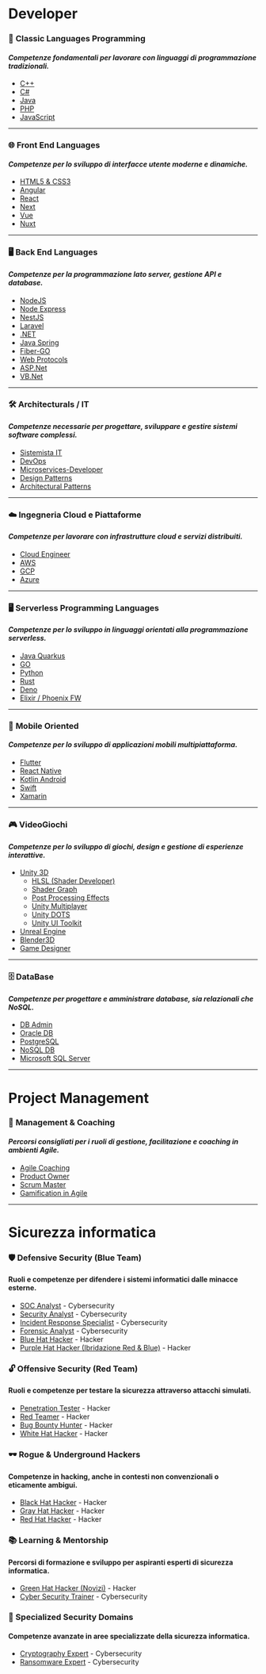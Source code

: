 # Developer

### 🔧 **Classic Languages Programming**

#### _Competenze fondamentali per lavorare con linguaggi di programmazione tradizionali._

- [C++](SkillTrees/CPP.md)
- [C#](SkillTrees/CSharp.md)
- [Java](SkillTrees/Java.md)
- [PHP](SkillTrees/PHP.md)
- [JavaScript](SkillTrees/Javascript.md)

---

### 🌐 **Front End Languages**

#### _Competenze per lo sviluppo di interfacce utente moderne e dinamiche._

- [HTML5 & CSS3](SkillTrees/HTML5-CSS3.md)
- [Angular](SkillTrees/Angular.md)
- [React](SkillTrees/React.md)
- [Next](SkillTrees/NextJS.md)
- [Vue](SkillTrees/VueJS.md)
- [Nuxt](SkillTrees/NuxtJS.md)

---

### 🖥️ **Back End Languages**

#### _Competenze per la programmazione lato server, gestione API e database._

- [NodeJS](SkillTrees/NodeJS.md)
- [Node Express](SkillTrees/Express-NodeJS.md)
- [NestJS](SkillTrees/NestJS.md)
- [Laravel](SkillTrees/Laravel.md)
- [.NET](SkillTrees/DotNET.md)
- [Java Spring](SkillTrees/JavaSpring.md)
- [Fiber-GO](SkillTrees/Fiber-GO.md)
- [Web Protocols](SkillTrees/WebProtocols.md)
- [ASP.Net](SkillTrees/ASP-Net.md)
- [VB.Net](SkillTrees/VB-Net.md)

---

### 🛠️ **Architecturals / IT**

#### _Competenze necessarie per progettare, sviluppare e gestire sistemi software complessi._

- [Sistemista IT](SkillTrees/Sistemista-IT.md)
- [DevOps](SkillTrees/DevOps.md)
- [Microservices-Developer](SkillTrees/Microservices-Dev.md)
- [Design Patterns](SkillTrees/DesignPatterns.md)
- [Architectural Patterns](SkillTrees/ArchitecturalPatterns.md)

---

### ☁️ **Ingegneria Cloud e Piattaforme**

#### _Competenze per lavorare con infrastrutture cloud e servizi distribuiti._

- [Cloud Engineer](SkillTrees/Cloud%20Engineer.md)
- [AWS](SkillTrees/AWS.md)
- [GCP](SkillTrees/GCP.md)
- [Azure](SkillTrees/Azure.md)

---

### 🖥️ **Serverless Programming Languages**

#### _Competenze per lo sviluppo in linguaggi orientati alla programmazione serverless._

- [Java Quarkus](SkillTrees/JavaQuarkus.md)
- [GO](SkillTrees/GoLang.md)
- [Python](SkillTrees/Python.md)
- [Rust](SkillTrees/Rust.md)
- [Deno](SkillTrees/Deno.md)
- [Elixir / Phoenix FW](SkillTrees/Elixir.md)

---

### 📱 **Mobile Oriented**

#### _Competenze per lo sviluppo di applicazioni mobili multipiattaforma._

- [Flutter](SkillTrees/Flutter.md)
- [React Native](SkillTrees/ReactNative.md)
- [Kotlin Android](SkillTrees/KotlinAndroid.md)
- [Swift](SkillTrees/Swift.md)
- [Xamarin](SkillTrees/Xamarin.md)

---

### 🎮 **VideoGiochi**

#### _Competenze per lo sviluppo di giochi, design e gestione di esperienze interattive._

- [Unity 3D](SkillTrees/Unity3D.md)
  - [HLSL (Shader Developer)](SkillTrees/ShaderHLSL.md)
  - [Shader Graph](SkillTrees/UnityShaderGraph.md)
  - [Post Processing Effects](SkillTrees/UnityPostProcessingEffects.md)
  - [Unity Multiplayer](SkillTrees/UnityMultiplayer.md)
  - [Unity DOTS](SkillTrees/Unity-DOTS.md)
  - [Unity UI Toolkit](SkillTrees/Unity-UI-Toolkit.md)
- [Unreal Engine](SkillTrees/UnrealEngine.md)
- [Blender3D](SkillTrees/Blender3D.md)
- [Game Designer](SkillTrees/GameDesigner.md)

---

### 🗄️ **DataBase**

#### _Competenze per progettare e amministrare database, sia relazionali che NoSQL._

- [DB Admin](SkillTrees/DBAdmin.md)
- [Oracle DB](SkillTrees/Oracle%20DB.md)
- [PostgreSQL](SkillTrees/PostgreSQL.md)
- [NoSQL DB](SkillTrees/NoSQL%20DB.md)
- [Microsoft SQL Server](SkillTrees/Microsoft%20SQL%20Server.md)

---

# Project Management

### 🎯 **Management & Coaching**

#### _Percorsi consigliati per i ruoli di gestione, facilitazione e coaching in ambienti Agile._

- [Agile Coaching](SkillTrees/AgileCoaching.md)
- [Product Owner](SkillTrees/ProductOwner.md)
- [Scrum Master](SkillTrees/ScrumMaster.md)
- [Gamification in Agile](SkillTrees/Gamification.md)

---

# Sicurezza informatica

### 🛡️ Defensive Security (Blue Team)

#### Ruoli e competenze per difendere i sistemi informatici dalle minacce esterne.

- [SOC Analyst](SkillTrees/SOCAnalyst.md) - Cybersecurity
- [Security Analyst](SkillTrees/SecurityAnalyst.md) - Cybersecurity
- [Incident Response Specialist](SkillTrees/IncidentResponseSpecialist.md) - Cybersecurity
- [Forensic Analyst](SkillTrees/ForensicAnalyst.md) - Cybersecurity
- [Blue Hat Hacker](SkillTrees/BlueHatHacker.md) - Hacker
- [Purple Hat Hacker (Ibridazione Red & Blue)](SkillTrees/PurpleHatHacker.md) - Hacker

### 🔓 Offensive Security (Red Team)

#### Ruoli e competenze per testare la sicurezza attraverso attacchi simulati.

- [Penetration Tester](SkillTrees/PenetrationTesterPentester.md) - Hacker
- [Red Teamer](SkillTrees/RedTeamer.md) - Hacker
- [Bug Bounty Hunter](SkillTrees/BugBountyHunter.md) - Hacker
- [White Hat Hacker](SkillTrees/WhiteHatHacker.md) - Hacker

### 🕶️ Rogue & Underground Hackers

#### Competenze in hacking, anche in contesti non convenzionali o eticamente ambigui.

- [Black Hat Hacker](SkillTrees/BlackHatHacker.md) - Hacker
- [Gray Hat Hacker](SkillTrees/GrayHatHacker.md) - Hacker
- [Red Hat Hacker](SkillTrees/RedHatHacker.md) - Hacker

### 📚 Learning & Mentorship

#### Percorsi di formazione e sviluppo per aspiranti esperti di sicurezza informatica.

- [Green Hat Hacker (Novizi)](SkillTrees/GreenHatHacker.md) - Hacker
- [Cyber Security Trainer](SkillTrees/CyberSecurityTrainer.md) - Cybersecurity

### 🔬 Specialized Security Domains

#### Competenze avanzate in aree specializzate della sicurezza informatica.

- [Cryptography Expert](SkillTrees/CryptographyExpert.md) - Cybersecurity
- [Ransomware Expert](SkillTrees/RansomwareExpert.md) - Cybersecurity

